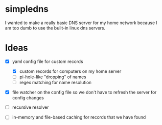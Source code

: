 # simpledns

I wanted to make a really basic DNS server for my home network because I am too dumb to use the built-in linux dns servers.

# Ideas

- [x] yaml config file for custom records
  - [x] custom records for computers on my home server
  - [ ] pi-hole-like "dropping" of names
  - [ ] regex matching for name resolution
- [x] file watcher on the config file so we don't have to refresh the server for config changes
- [ ] recursive resolver
- [ ] in-memory and file-based caching for records that we have found

